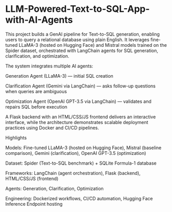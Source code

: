 # LLM-Powered-Text-to-SQL-App-with-AI-Agents

This project builds a GenAI pipeline for Text-to-SQL generation, enabling users to query a relational database using plain English. It leverages fine-tuned LLaMA-3 (hosted on Hugging Face) and Mistral models trained on the Spider dataset, orchestrated with LangChain agents for SQL generation, clarification, and optimization.

The system integrates multiple AI agents:

Generation Agent (LLaMA-3) — initial SQL creation

Clarification Agent (Gemini via LangChain) — asks follow-up questions when queries are ambiguous

Optimization Agent (OpenAI GPT-3.5 via LangChain) — validates and repairs SQL before execution

A Flask backend with an HTML/CSS/JS frontend delivers an interactive interface, while the architecture demonstrates scalable deployment practices using Docker and CI/CD pipelines.

Highlights

Models: Fine-tuned LLaMA-3 (hosted on Hugging Face), Mistral (baseline comparison), Gemini (clarification), OpenAI GPT-3.5 (optimization)

Dataset: Spider (Text-to-SQL benchmark) + SQLite Formula-1 database

Frameworks: LangChain (agent orchestration), Flask (backend), HTML/CSS/JS (frontend)

Agents: Generation, Clarification, Optimization

Engineering: Dockerized workflows, CI/CD automation, Hugging Face Inference Endpoint hosting
